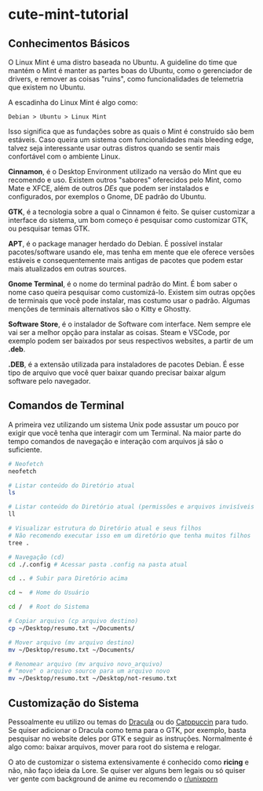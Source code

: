 # cute-mint-tutorial

## Conhecimentos Básicos

O Linux Mint é uma distro baseada no Ubuntu.
A guideline do time que mantém o Mint é manter as partes
boas do Ubuntu, como o gerenciador de drivers, e remover as coisas "ruins",
como funcionalidades de telemetria que existem no Ubuntu.

A escadinha do Linux Mint é algo como:

```
Debian > Ubuntu > Linux Mint
```

Isso significa que as fundações sobre as quais o Mint
é construído são bem estáveis.
Caso queira um sistema com funcionalidades mais bleeding edge,
talvez seja interessante usar outras distros quando se sentir
mais confortável com o ambiente Linux.

**Cinnamon**, é o Desktop Environment utilizado na versão do Mint que eu
recomendo e uso. Existem outros "sabores" oferecidos pelo Mint, como Mate
e XFCE, além de outros *DEs* que podem ser instalados e configurados, por
exemplos o Gnome, DE padrão do Ubuntu.

**GTK**, é a tecnologia sobre a qual o Cinnamon é feito.
Se quiser customizar a interface do sistema, um bom começo é pesquisar
como customizar GTK, ou pesquisar temas GTK.

**APT**, é o package manager herdado do Debian.
É possível instalar pacotes/software usando ele, mas tenha em mente que
ele oferece versões estáveis e consequentemente mais antigas de pacotes
que podem estar mais atualizados em outras sources.

**Gnome Terminal**, é o nome do terminal padrão do Mint.
É bom saber o nome caso queira pesquisar como customizá-lo.
Existem sim outras opções de terminais que você pode instalar,
mas costumo usar o padrão.
Algumas menções de terminais alternativos são o Kitty e Ghostty.

**Software Store**, é o instalador de Software com interface.
Nem sempre ele vai ser a melhor opção para instalar as coisas.
Steam e VSCode, por exemplo podem ser baixados por seus respectivos
websites, a partir de um **.deb**.

**.DEB**, é a extensão utilizada para instaladores de pacotes Debian.
É esse tipo de arquivo que você quer baixar quando precisar baixar
algum software pelo navegador.

## Comandos de Terminal

A primeira vez utilizando um sistema Unix pode assustar um pouco
por exigir que você tenha que interagir com um Terminal.
Na maior parte do tempo comandos de navegação e interação com arquivos
já são o suficiente.

```bash
# Neofetch
neofetch

# Listar conteúdo do Diretório atual
ls

# Listar conteúdo do Diretório atual (permissões e arquivos invisíveis também)
ll

# Visualizar estrutura do Diretório atual e seus filhos
# Não recomendo executar isso em um diretório que tenha muitos filhos
tree .

# Navegação (cd)
cd ./.config # Acessar pasta .config na pasta atual

cd .. # Subir para Diretório acima

cd ~  # Home do Usuário

cd /  # Root do Sistema

# Copiar arquivo (cp arquivo destino)
cp ~/Desktop/resumo.txt ~/Documents/

# Mover arquivo (mv arquivo destino)
mv ~/Desktop/resumo.txt ~/Documents/

# Renomear arquivo (mv arquivo novo_arquivo)
# "move" o arquivo source para um arquivo novo
mv ~/Desktop/resumo.txt ~/Desktop/not-resumo.txt
```

## Customização do Sistema

Pessoalmente eu utilizo ou temas do [Dracula](https://draculatheme.com/) ou do
[Catppuccin](https://catppuccin.com/) para tudo.
Se quiser adicionar o Dracula como tema para o GTK, por exemplo, basta pesquisar
no website deles por GTK e seguir as instruções.
Normalmente é algo como: baixar arquivos, mover para root do sistema e relogar.

O ato de customizar o sistema extensivamente é conhecido como **ricing** e não,
não faço ideia da Lore.
Se quiser ver alguns bem legais ou só quiser ver gente com background de anime
eu recomendo o [r/unixporn](https://www.reddit.com/r/unixporn/)
